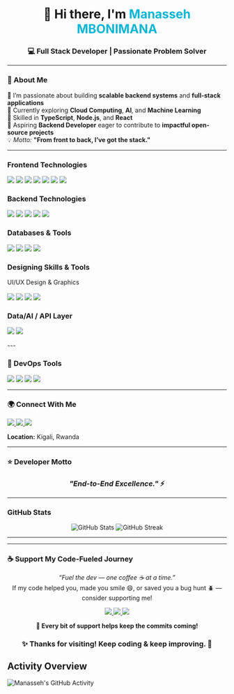 <h1 align="center">👋 Hi there, I'm <span style="color:#06B6D4;">Manasseh MBONIMANA</span></h1>
<h3 align="center">💻 Full Stack Developer | Passionate Problem Solver</h3>

---

### 🧠 About Me  
🔭 I’m passionate about building **scalable backend systems** and **full-stack applications**  
🌱 Currently exploring **Cloud Computing**, **AI**, and **Machine Learning**  
📐 Skilled in **TypeScript**, **Node.js**, and **React**  
🎯 Aspiring **Backend Developer** eager to contribute to **impactful open-source projects**  
💡 *Motto:* **"From front to back, I’ve got the stack."**

---


###  Frontend Technologies  
<p align="left">
  <img src="https://img.shields.io/badge/React-61DAFB?logo=react&logoColor=black" />
   <img src="https://img.shields.io/badge/Vite-646CFF?logo=vite&logoColor=white" />
  <img src="https://img.shields.io/badge/React%20Native-20232A?logo=react&logoColor=61DAFB" />
  <img src="https://img.shields.io/badge/HTML5-E34F26?logo=html5&logoColor=white" />
  <img src="https://img.shields.io/badge/CSS3-1572B6?logo=css3&logoColor=white" />
  <img src="https://img.shields.io/badge/TailwindCSS-06B6D4?logo=tailwindcss&logoColor=white" />
  <img src="https://img.shields.io/badge/Next.js-000000?logo=nextdotjs&logoColor=white" />

</p>


###  Backend Technologies  
<p align="left">
  <img src="https://img.shields.io/badge/TypeScript-007ACC?logo=typescript&logoColor=white" />
  <img src="https://img.shields.io/badge/Node.js-43853D?logo=node.js&logoColor=white" />
  <img src="https://img.shields.io/badge/Python-3776AB?logo=python&logoColor=white" />
  <img src="https://img.shields.io/badge/Express.js-000000?logo=express&logoColor=white" />
  <img src="https://img.shields.io/badge/NestJS-E0234E?logo=nestjs&logoColor=white" />
</p>

###  Databases & Tools  
<p align="left">
  <img src="https://img.shields.io/badge/PostgreSQL-316192?logo=postgresql&logoColor=white" />
  <img src="https://img.shields.io/badge/MySQL-4479A1?logo=mysql&logoColor=white" />
  <img src="https://img.shields.io/badge/MongoDB-47A248?logo=mongodb&logoColor=white" />
  <img src="https://img.shields.io/badge/SQLite-07405E?logo=sqlite&logoColor=white" />
</p>

###  Designing Skills & Tools  
<p align="left">  UI/UX Design & Graphics<br/><br/> <img src="https://img.shields.io/badge/Figma-F24E1E?logo=figma&logoColor=white" /> <img src="https://img.shields.io/badge/Adobe%20XD-FF61F6?logo=adobe%20xd&logoColor=white" /> <img src="https://img.shields.io/badge/Photoshop-31A8FF?logo=adobe-photoshop&logoColor=white" /> <img src="https://img.shields.io/badge/Illustrator-FF9A00?logo=adobe-illustrator&logoColor=white" /> </p>

### Data/AI / API Layer
<p align="left">
<img src="https://img.shields.io/badge/FastAPI-009688?logo=fastapi&logoColor=white" />
<img src="https://img.shields.io/badge/GraphQL-E10098?logo=graphql&logoColor=white" />

</p>
---

### 🧰 DevOps Tools  
<p align="left">
  <img src="https://img.shields.io/badge/Git-F05032?logo=git&logoColor=white" />
  <img src="https://img.shields.io/badge/GitHub-181717?logo=github&logoColor=white" />
   <img src="https://img.shields.io/badge/Docker-2496ED?logo=docker&logoColor=white" />
  <img src="https://img.shields.io/badge/VS%20Code-007ACC?logo=visualstudiocode&logoColor=white" />
 
</p>

---
### 🌍 Connect With Me  
<p align="left">
  <a href="https://manasseh-portifolio.vercel.app/" target="_blank">
    <img src="https://img.shields.io/badge/Portfolio-000000?style=for-the-badge&logo=vercel&logoColor=white" />
  </a>
  <a href="mailto:Mbonimana12@gmail.com">
    <img src="https://img.shields.io/badge/Email-D14836?style=for-the-badge&logo=gmail&logoColor=white" />
  </a>
  <a href="https://wa.me/250787688197?text=Hello%20Manasseh%2C%20I%20found%20you%20on%20GitHub!
">
    <img src="https://img.shields.io/badge/Call-%2306B6D4?style=for-the-badge&logo=whatsapp&logoColor=white" />
  </a>
</p>

 **Location:** Kigali, Rwanda  

---

### ⭐️ Developer Motto  
<h3 align="center"><em>"End-to-End Excellence."</em> ⚡</h3>

---

###  GitHub Stats  
<p align="center">
  <img src="https://github-readme-stats.vercel.app/api?username=Mbonimana&show_icons=true&theme=tokyonight" alt="GitHub Stats" />
  <img src="https://github-readme-streak-stats.herokuapp.com/?user=Mbonimana&theme=tokyonight" alt="GitHub Streak" />
</p>

---
---

### ☕ Support My Code-Fueled Journey  
<p align="center">
  <em>“Fuel the dev — one coffee ☕ at a time.”</em><br/>
  If my code helped you, made you smile 😄, or saved you a bug hunt 🪲 — consider supporting me!
</p>

<p align="center">
  <a href="https://buymeacoffee.com/developermanasseh" target="_blank">
    <img src="https://img.shields.io/badge/Buy%20Me%20A%20Coffee-FFDD00?style=for-the-badge&logo=buymeacoffee&logoColor=black" />
  </a>
  <a href="https://paypal.me/manassehmbonimana" target="_blank">
    <img src="https://img.shields.io/badge/PayPal-00457C?style=for-the-badge&logo=paypal&logoColor=white" />
  </a>
  <a href="https://wa.me/250787688197?text=Hey%20Manasseh!%20I%20want%20to%20support%20your%20work!" target="_blank">
    <img src="https://img.shields.io/badge/WhatsApp%20Me-25D366?style=for-the-badge&logo=whatsapp&logoColor=white" />
  </a>
</p>

<p align="center">
  <strong>💬 Every bit of support helps keep the commits coming!</strong>
</p>


<h3 align="center">✨ Thanks for visiting! Keep coding & keep improving. 🚀</h3>


## Activity Overview

![Manasseh's GitHub Activity](https://github-readme-stats.vercel.app/api?username=yourusername&show_icons=true&count_private=true&theme=radical)

